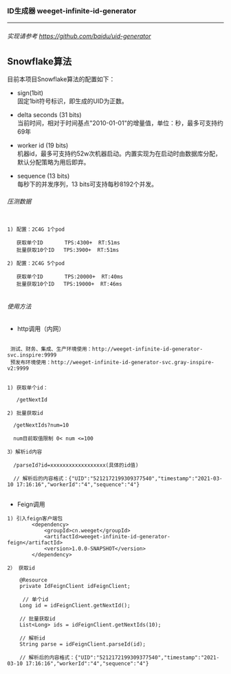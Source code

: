 ### ID生成器 weeget-infinite-id-generator
---

###### 实现请参考 https://github.com/baidu/uid-generator


Snowflake算法
-------------

目前本项目Snowflake算法的配置如下：

* sign(1bit)  
  固定1bit符号标识，即生成的UID为正数。

* delta seconds (31 bits)  
  当前时间，相对于时间基点"2010-01-01"的增量值，单位：秒，最多可支持约69年

* worker id (19 bits)  
  机器id，最多可支持约52w次机器启动。内置实现为在启动时由数据库分配，默认分配策略为用后即弃。

* sequence (13 bits)   
  每秒下的并发序列，13 bits可支持每秒8192个并发。


###### 压测数据
```

1) 配置：2C4G 1个pod

   获取单个ID       TPS:4300+  RT:51ms 
   批量获取10个ID   TPS:3900+  RT:51ms

2) 配置：2C4G 5个pod
   
   获取单个ID       TPS:20000+  RT:40ms 
   批量获取10个ID   TPS:19000+  RT:46ms


```

###### 使用方法

* http调用（内网）
```
 
 测试、财务、集成、生产环境使用：http://weeget-infinite-id-generator-svc.inspire:9999
 预发布环境使用：http://weeget-infinite-id-generator-svc.gray-inspire-v2:9999
 

1) 获取单个id：  

   /getNextId

2) 批量获取id 

  /getNextIds?num=10  

  num目前取值限制 0< num <=100

3）解析id内容

  /parseId?id=xxxxxxxxxxxxxxxxxx(具体的id值)
   
  // 解析后的内容格式：{"UID":"5212172199309377540","timestamp":"2021-03-10 17:16:16","workerId":"4","sequence":"4"}
      

```

* Feign调用
``` 
1) 引入feign客户端包
        <dependency>
            <groupId>cn.weeget</groupId>
            <artifactId>weeget-infinite-id-generator-feign</artifactId>
            <version>1.0.0-SNAPSHOT</version>
        </dependency>

2） 获取id

    @Resource
    private IdFeignClient idFeignClient;
    
     // 单个id
    Long id = idFeignClient.getNextId();

    // 批量获取id
    List<Long> ids = idFeignClient.getNextIds(10);

    // 解析id
    String parse = idFeignClient.parseId(id);

    // 解析后的内容格式：{"UID":"5212172199309377540","timestamp":"2021-03-10 17:16:16","workerId":"4","sequence":"4"}
        
             

```